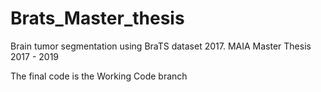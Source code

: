# Brats_Master_thesis

Brain tumor segmentation using BraTS dataset 2017. MAIA Master Thesis 2017 - 2019

The final code is the Working Code branch

